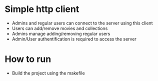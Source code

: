 # Simple http client
* Admins and regular users can connect to the server using this client
* Users can add/remove movies and collections
* Admins manage adding/removing regular users
* Admin/User authentification is required to access the server

# How to run
* Build the project using the makefile
